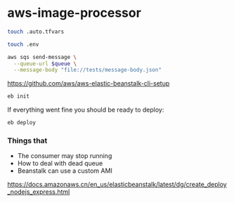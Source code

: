 # aws-image-processor


```sh
touch .auto.tfvars
```



```sh
touch .env
```

```sh
aws sqs send-message \
  --queue-url $queue \
  --message-body "file://tests/message-body.json"
```

https://github.com/aws/aws-elastic-beanstalk-cli-setup

```sh
eb init
```

If everything went fine you should be ready to deploy:

```sh
eb deploy
```

### Things that

- The consumer may stop running
- How to deal with dead queue
- Beanstalk can use a custom AMI





https://docs.amazonaws.cn/en_us/elasticbeanstalk/latest/dg/create_deploy_nodejs_express.html
